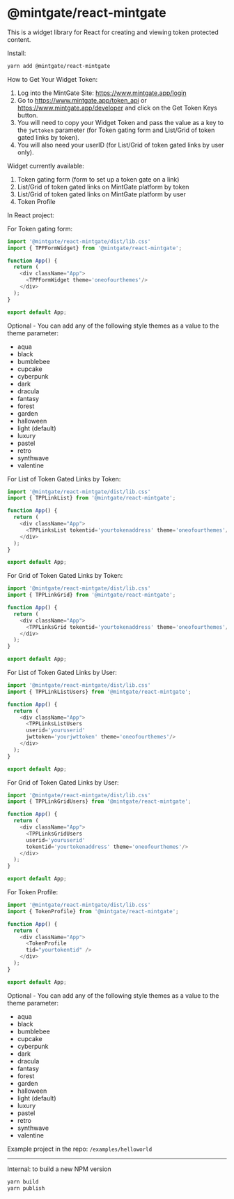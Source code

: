 # @mintgate/react-mintgate

This is a widget library for React for creating and viewing token protected content.

Install:
```bash
yarn add @mintgate/react-mintgate
```
How to Get Your Widget Token:
1. Log into the MintGate Site: https://www.mintgate.app/login
2. Go to https://www.mintgate.app/token_api or https://www.mintgate.app/developer and click on the Get Token Keys button. 
3. You will need to copy your Widget Token and pass the value as a key to the `jwttoken` parameter (for Token gating form and List/Grid of token gated links by token).
4. You will also need your userID (for List/Grid of token gated links by user only).


Widget currently available:
1. Token gating form (form to set up a token gate on a link)
2. List/Grid of token gated links on MintGate platform by token
3. List/Grid of token gated links on MintGate platform by user
4. Token Profile

In React project:

For Token gating form:
```js
import '@mintgate/react-mintgate/dist/lib.css'
import { TPPFormWidget} from '@mintgate/react-mintgate';

function App() {
  return (
    <div className="App">
      <TPPFormWidget theme='oneofourthemes'/>
    </div>
  );
}

export default App;
```
Optional - You can add any of the following style themes as a value to the theme parameter:
* aqua
* black
* bumblebee
* cupcake
* cyberpunk
* dark
* dracula
* fantasy
* forest
* garden
* halloween
* light (default)
* luxury
* pastel
* retro
* synthwave
* valentine

For List of Token Gated Links by Token:
```js
import '@mintgate/react-mintgate/dist/lib.css'
import { TPPLinkList} from '@mintgate/react-mintgate';

function App() {
  return (
    <div className="App">
      <TPPLinksList tokentid='yourtokenaddress' theme='oneofourthemes'/>
    </div>
  );
}

export default App;
```

For Grid of Token Gated Links by Token:
```js
import '@mintgate/react-mintgate/dist/lib.css'
import { TPPLinkGrid} from '@mintgate/react-mintgate';

function App() {
  return (
    <div className="App">
      <TPPLinksGrid tokentid='yourtokenaddress' theme='oneofourthemes'/>
    </div>
  );
}

export default App;
```

For List of Token Gated Links by User:
```js
import '@mintgate/react-mintgate/dist/lib.css'
import { TPPLinkListUsers} from '@mintgate/react-mintgate';

function App() {
  return (
    <div className="App">
      <TPPLinksListUsers 
      userid='youruserid'
      jwttoken='yourjwttoken' theme='oneofourthemes'/>
    </div>
  );
}

export default App;
```

For Grid of Token Gated Links by User:
```js
import '@mintgate/react-mintgate/dist/lib.css'
import { TPPLinkGridUsers} from '@mintgate/react-mintgate';

function App() {
  return (
    <div className="App">
      <TPPLinksGridUsers 
      userid='youruserid'
      tokentid='yourtokenaddress' theme='oneofourthemes'/>
    </div>
  );
}

export default App;
```

For Token Profile:
```js
import '@mintgate/react-mintgate/dist/lib.css'
import { TokenProfile} from '@mintgate/react-mintgate';

function App() {
  return (
    <div className="App">
      <TokenProfile
      tid="yourtokentid" />
    </div>
  );
}

export default App;
```

Optional - You can add any of the following style themes as a value to the theme parameter:
* aqua
* black
* bumblebee
* cupcake
* cyberpunk
* dark
* dracula
* fantasy
* forest
* garden
* halloween
* light (default)
* luxury
* pastel
* retro
* synthwave
* valentine

Example project in the repo:
`/examples/helloworld`

---
Internal: to build a new NPM version
```bash
yarn build
yarn publish
```